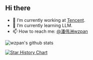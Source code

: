 ## Hi there

- 🔭 I’m currently working at [Tencent](https://tencent.com/).
- 🌱 I’m currently learning LLM.
- 📫 How to reach me: [@潘伟洲wzpan](https://weibo.com/weizhoupan)

![wzpan's github stats](https://github-readme-stats.vercel.app/api?username=wzpan&show_icons=true)

[![Star History Chart](https://api.star-history.com/svg?repos=wzpan/wukong-robot,wzpan/dingdang-robot,wzpan/cmake-demo,dingdang-robot/dingdang-robot,wzpan/BeamerStyleSlides,wzpan/hexo-generator-search&type=Date)](https://star-history.com/#wzpan/wukong-robot&wzpan/dingdang-robot&wzpan/cmake-demo&dingdang-robot/dingdang-robot&wzpan/BeamerStyleSlides&wzpan/hexo-generator-search&Date)

